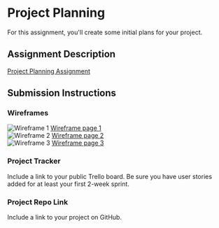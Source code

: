 # Project Planning
For this assignment, you'll create some initial plans for your project.

## Assignment Description
[Project Planning Assignment](https://education.launchcode.org/liftoff/modules/assignments/project-planning)

## Submission Instructions

### Wireframes
![Wireframe 1](https://user-images.githubusercontent.com/40483016/129488578-cdd065a7-6913-4350-bfa3-ab1948271a02.png)
[Wireframe page 1](https://app.moqups.com/fKp35s5Idx/edit/page/ad64222d5)<br>
![Wireframe 2](https://user-images.githubusercontent.com/40483016/129488598-f2025033-46e3-4f05-998d-2ecf430f441e.png)
[Wireframe page 2](https://app.moqups.com/fKp35s5Idx/view/page/a0824b714)<br>
![Wireframe 3](https://user-images.githubusercontent.com/40483016/129488622-945bcee5-ec23-4b0f-9330-611a7ab78b5a.png)
[Wireframe page 3](https://app.moqups.com/fKp35s5Idx/view/page/a3f1a5dce)<br>

### Project Tracker

Include a link to your public Trello board. Be sure you have user stories added for at least your first 2-week sprint.

### Project Repo Link

Include a link to your project on GitHub.
